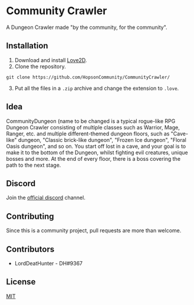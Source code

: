 # Community Crawler

A Dungeon Crawler made "by the community, for the community".

## Installation

1. Download and install [Love2D](https://love2d.org/).
2. Clone the repository.
```git
git clone https://github.com/HopsonCommunity/CommunityCrawler/
```
3. Put all the files in a ``.zip`` archive and change the extension to ``.love``.

## Idea
CommunityDungeon (name to be changed is a typical rogue-like RPG Dungeon Crawler consisting of multiple classes such as Warrior, Mage, Ranger, etc. and multiple different-themed dungeon floors, such as "Cave-like" dungeon, "Classic brick-like dungeon", "Frozen Ice dungeon", "Floral Oasis dungeon", and so on.
You start off lost in a cave, and your goal is to make it to the bottom of the Dungeon, whilst fighting evil creatures, unique bosses and more. At the end of every floor, there is a boss covering the path to the next stage.

## Discord
Join the [official discord](https://discord.gg/PUHxq2R) channel.

## Contributing
Since this is a community project, pull requests are more than welcome.

## Contributors
- LordDeatHunter - DH#9367

## License
[MIT](https://choosealicense.com/licenses/mit/)

